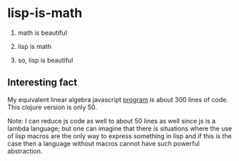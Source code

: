 # lisp-is-math

1. math is beautiful

2. lisp is math

3. so, lisp is beautiful

## Interesting fact

My equivalent linear algebra javascript [program](https://github.com/Jobhdez/JSlalg) is about 300 lines of code. This clojure version is only 50.

Note: I can reduce js code as well to about 50 lines as well since js is a lambda language; but one can imagine that there is situations where the use of lisp macros are the only way to express something in lisp and if this is the case then a language without macros cannot have such powerful abstraction.